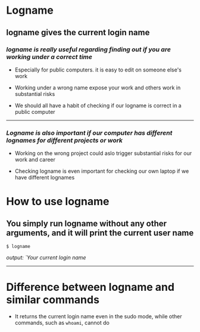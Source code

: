 # Logname

## logname gives the current login name

###  *logname is really useful regarding finding out if you are working under a correct time*

* Especially for public computers. it is easy to edit on someone else's work

* Working under a wrong name expose your work and others work in substantial risks

* We should all have a habit of checking if our logname is correct in a public computer

-------

###  *Logname is also important if our computer has different lognames for different projects or work*

* Working on the wrong project could aslo trigger substantial risks for our work and career

* Checking logname is even important for checking our own laptop if we have different lognames

#  How to use logname

## You simply run logname without any other arguments, and it will print the current user name

`$ logname`

*output: `Your current login name*

-------
# Difference between logname and similar commands

 * It returns the current login name even in the sudo mode, while other commands, such as `whoami`, cannot do

